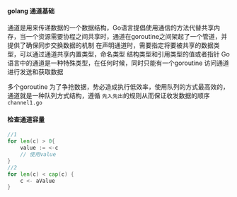 #### golang 通道基础
通道是用来传递数据的一个数据结构，Go语言提倡使用通信的方法代替共享内存，当一个资源需要协程之间共享时，通道在goroutine之间架起了一个管道，并提供了确保同步交换数据的机制
在声明通道时，需要指定将要被共享的数据类型，可以通过通道共享内置类型，命名类型 结构类型和引用类型的值或者指针
Go 语言中的通道是一种特殊类型，在任何时候，同时只能有一个goroutine 访问通道进行发送和获取数据

多个goroutine 为了争抢数据，势必造成执行低效率，使用队列的方式最高效的，通道就是一种队列方式结构，遵循 `先入先出`的规则从而保证收发数据的顺序
`channel1.go`



#### 检查通道容量
```go
//1
for len(c) > 0{
	value := <-c
	// 使用value
}
//2
for len(c) < cap(c) {
	c <- aValue
}
```